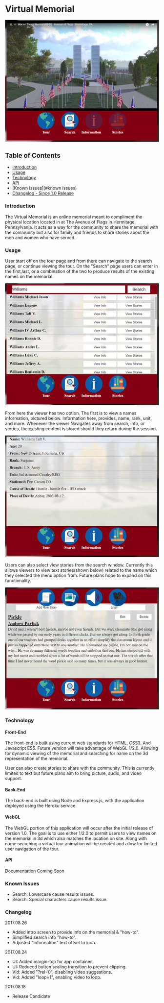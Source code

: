 # Virtual Memorial

![Tour Image](doc-images/tour.jpg)

## Table of Contents
- [Introduction](#introduction)
- [Usage](#usage)
- [Technology](#technology)
- [API](#api)
- [Known Issues](#known issues)
- [Changelog - Since 1.0 Release](#changlog)

### Introduction
The Virtual Memorial is an online memorial meant to compliment the
physical location located in at The Avenue of Flags in Hermitage,
Pennsylvania. It acts as a way for the community to share the memorial
with the community but also for family and friends to share stories
about the men and women who have served.

### Usage
User start off on the tour page and from there can navigate to the search page, or
continue viewing the tour. On the "Search" page users can enter in the first,last,
or a combination of the two to produce results of the existing names on the memorial.

![Search Image](doc-images/search.jpg)

From here the viewer has two option. The first is to view a names information, pictured
below. Information here, provides, name, rank, unit, and more. Whenever the viewer
Navigates away from search, info, or stories, the existing content is stored should they
return during the session.

![Search Image](doc-images/info.jpg)

Users can also select view stories from the search window. Currently this allows viewers
to view text stories(shown below) related to the name which they selected the menu option from. 
Future plans hope to expand on this functionality.

![Search Image](doc-images/story.jpg)

### Technology
#### Front-End
The front-end is built using current web standards for HTML, CSS3, And Javascript
ES5. Future version will take advantage of WebGL 1/2.0. Allowing for dynamic 
viewing of the memorial and searching for name on the 3d representation of the
memorial.

User can also create stories to share with the community. This is currently limited
to text but future plans aim to bring picture, audio, and video support.

#### Back-End
The back-end is built using Node and Express.js, with the application deployed
using the Heroku service.

#### WebGL
The WebGL portion of this application will occur after the initial release of
version 1.0. The goal is to use either 1/2.0 to permit users to view names
on the memorial in 3d which also matches the location on site. Along with name
searching a virtual tour animation will be created and allow for limited user
navigation of the tour.

#### API
Documentation Coming Soon

### Known Issues
- Search: Lowercase cause results issues.
- Search: Special characters cause results issue.

### Changelog
2017.08.26
- Added intro screen to provide info on the memorial & "how-to".
- Simplified search info "how-to".
- Adjusted "Information" text offset to icon.

2017.08.24
- UI: Added margin-top for app container.
- UI: Reduced button scaling transition to prevent clipping.
- Vid: Added "?rel=0", disabling video suggestions.
- Vid: Added "loop=1", enabling video to loop.

2017.08.18
- Release Candidate